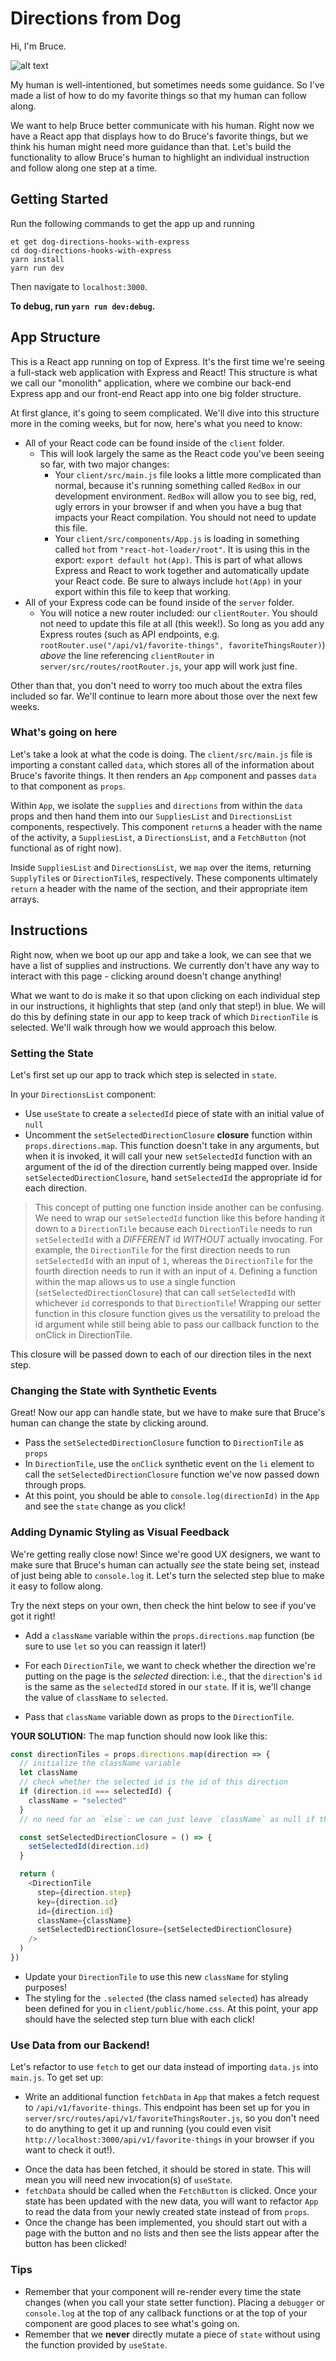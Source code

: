 # Directions from Dog

Hi, I'm Bruce.

![alt text][bruce]

My human is well-intentioned, but sometimes needs some guidance. So I've made a list of how to do my favorite things so that my human can follow along.

We want to help Bruce better communicate with his human. Right now we have a React app that displays how to do Bruce's favorite things, but we think his human might need more guidance than that. Let's build the functionality to allow Bruce's human to highlight an individual instruction and follow along one step at a time.

## Getting Started
Run the following commands to get the app up and running

```no-highlight
et get dog-directions-hooks-with-express
cd dog-directions-hooks-with-express
yarn install
yarn run dev
```

Then navigate to `localhost:3000`.

**To debug, run `yarn run dev:debug`.**

## App Structure

This is a React app running on top of Express. It's the first time we're seeing a full-stack web application with Express and React! This structure is what we call our "monolith" application, where we combine our back-end Express app and our front-end React app into one big folder structure.

At first glance, it's going to seem complicated. We'll dive into this structure more in the coming weeks, but for now, here's what you need to know:

- All of your React code can be found inside of the `client` folder.
  - This will look largely the same as the React code you've been seeing so far, with two major changes:
    - Your `client/src/main.js` file looks a little more complicated than normal, because it's running something called `RedBox` in our development environment. `RedBox` will allow you to see big, red, ugly errors in your browser if and when you have a bug that impacts your React compilation. You should not need to update this file.
    - Your `client/src/components/App.js` is loading in something called `hot` from `"react-hot-loader/root"`. It is using this in the export: `export default hot(App)`. This is part of what allows Express and React to work together and automatically update your React code. Be sure to always include `hot(App)` in your export within this file to keep that working.
- All of your Express code can be found inside of the `server` folder.
  - You will notice a new router included: our `clientRouter`. You should not need to update this file at all (this week!). So long as you add any Express routes (such as API endpoints, e.g. `rootRouter.use("/api/v1/favorite-things", favoriteThingsRouter)`) _above_ the line referencing `clientRouter` in `server/src/routes/rootRouter.js`, your app will work just fine.

Other than that, you don't need to worry too much about the extra files included so far. We'll continue to learn more about those over the next few weeks.

### What's going on here

Let's take a look at what the code is doing. The `client/src/main.js` file is importing a constant called `data`, which stores all of the information about Bruce's favorite things. It then renders an `App` component and passes `data` to that component as `props`.

Within `App`, we isolate the `supplies` and `directions` from within the `data` props and then hand them into our `SuppliesList` and `DirectionsList` components, respectively. This component `return`s a header with the name of the activity, a `SuppliesList`, a `DirectionsList`, and a `FetchButton` (not functional as of right now).

Inside `SuppliesList` and `DirectionsList`, we `map` over the items, returning `SupplyTile`s or `DirectionTile`s, respectively. These components ultimately `return` a header with the name of the section, and their appropriate item arrays.

## Instructions

Right now, when we boot up our app and take a look, we can see that we have a list of supplies and instructions. We currently don't have any way to interact with this page - clicking around doesn't change anything!

What we want to do is make it so that upon clicking on each individual step in our instructions, it highlights that step (and only that step!) in blue. We will do this by defining state in our app to keep track of which `DirectionTile` is selected. We'll walk through how we would approach this below.

### Setting the State

Let's first set up our app to track which step is selected in `state`.

In your `DirectionsList` component:

- Use `useState` to create a `selectedId` piece of state with an initial value of `null`
- Uncomment the `setSelectedDirectionClosure` **closure** function within `props.directions.map`. This function doesn't take in any arguments, but when it is invoked, it will call your new `setSelectedId` function with an argument of the id of the direction currently being mapped over. Inside `setSelectedDirectionClosure`, hand `setSelectedId` the appropriate id for each direction.

>This concept of putting one function inside another can be confusing. We need to wrap our `setSelectedId` function like this before handing it down to a `DirectionTile` because each `DirectionTile` needs to run `setSelectedId` with a *DIFFERENT* id *WITHOUT* actually invocating. For example, the `DirectionTile` for the first direction needs to run `setSelectedId` with an input of `1`, whereas the `DirectionTile` for the fourth direction needs to run it with an input of `4`. Defining a function within the map allows us to use a single function (`setSelectedDirectionClosure`) that can call `setSelectedId` with whichever `id` corresponds to that `DirectionTile`! Wrapping our setter function in this closure function gives us the versatility to preload the id argument while still being able to pass our callback function to the onClick in DirectionTile.

This closure will be passed down to each of our direction tiles in the next step.

### Changing the State with Synthetic Events

Great! Now our app can handle state, but we have to make sure that Bruce's human can change the state by clicking around.

- Pass the `setSelectedDirectionClosure` function to `DirectionTile` as `props`
- In `DirectionTile`, use the `onClick` synthetic event on the `li` element to call the `setSelectedDirectionClosure` function we've now passed down through props.
- At this point, you should be able to `console.log(directionId)` in the `App` and see the `state` change as you click!

### Adding Dynamic Styling as Visual Feedback

We're getting really close now! Since we're good UX designers, we want to make sure that Bruce's human can actually _see_ the state being set, instead of just being able to `console.log` it. Let's turn the selected step blue to make it easy to follow along.

Try the next steps on your own, then check the hint below to see if you've got it right!

- Add a `className` variable within the `props.directions.map` function (be sure to use `let` so you can reassign it later!)

- For each `DirectionTile`, we want to check whether the direction we're putting on the page is the _selected_ direction: i.e., that the `direction`'s `id` is the same as the `selectedId` stored in our `state`. If it is, we'll change the value of `className` to `selected`.

- Pass that `className` variable down as props to the `DirectionTile`.

**YOUR SOLUTION:** The map function should now look like this:

```javascript
const directionTiles = props.directions.map(direction => {
  // initialize the className variable
  let className
  // check whether the selected id is the id of this direction
  if (direction.id === selectedId) {
    className = "selected"
  }
  // no need for an `else`: we can just leave `className` as null if the ids are not equal!

  const setSelectedDirectionClosure = () => {
    setSelectedId(direction.id)
  }

  return (
    <DirectionTile
      step={direction.step}
      key={direction.id}
      id={direction.id}
      className={className}
      setSelectedDirectionClosure={setSelectedDirectionClosure}
    />
  )
})
```

- Update your `DirectionTile` to use this new `className` for styling purposes!
- The styling for the `.selected` (the class named `selected`) has already been defined for you in `client/public/home.css`. At this point, your app should have the selected step turn blue with each click!

### Use Data from our Backend!

Let's refactor to use `fetch` to get our data instead of importing `data.js` into `main.js`. To get set up:

* Write an additional function `fetchData` in `App` that makes a fetch request to `/api/v1/favorite-things`. This endpoint has been set up for you in `server/src/routes/api/v1/favoriteThingsRouter.js`, so you don't need to do anything to get it up and running (you could even visit `http://localhost:3000/api/v1/favorite-things` in your browser if you want to check it out!).

- Once the data has been fetched, it should be stored in state. This will mean you will need new invocation(s) of `useState`.
- `fetchData` should be called when the `FetchButton` is clicked. Once your state has been updated with the new data, you will want to refactor `App` to read the data from your newly created state instead of from `props`.
- Once the change has been implemented, you should start out with a page with the button and no lists and then see the lists appear after the button has been clicked!

### Tips

- Remember that your component will re-render every time the state changes (when you call your state setter function). Placing a `debugger` or `console.log` at the top of any callback functions or at the top of your component are good places to see what's going on.
- Remember that we **never** directly mutate a piece of `state` without using the function provided by `useState`.

[bruce]: https://s3.amazonaws.com/horizon-production/images/bruce.jpg "dog photo"
